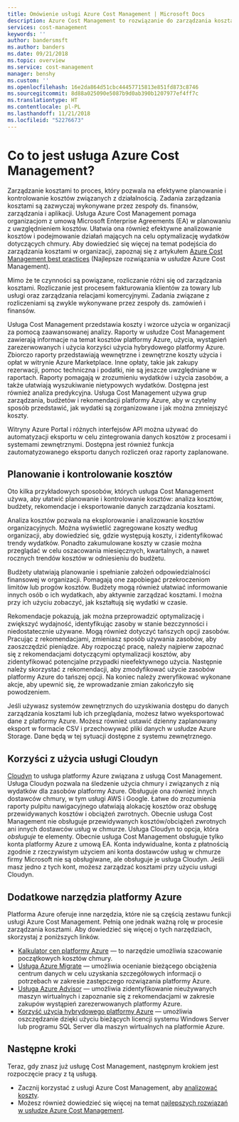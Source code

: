 ```yaml
---
title: Omówienie usługi Azure Cost Management | Microsoft Docs
description: Azure Cost Management to rozwiązanie do zarządzania kosztami, które ułatwia monitorowanie i kontrolowanie wydatków związanych z platformą Azure oraz optymalizowanie wykorzystania zasobów.
services: cost-management
keywords: ''
author: bandersmsft
ms.author: banders
ms.date: 09/21/2018
ms.topic: overview
ms.service: cost-management
manager: benshy
ms.custom: ''
ms.openlocfilehash: 16e2da864d51cbc44457715813e851fd873c8746
ms.sourcegitcommit: 8d88a025090e5087b9d0ab390b1207977ef4ff7c
ms.translationtype: HT
ms.contentlocale: pl-PL
ms.lasthandoff: 11/21/2018
ms.locfileid: "52276673"
---
```

# <a name="what-is-azure-cost-management"></a>Co to jest usługa Azure Cost Management?

Zarządzanie kosztami to proces, który pozwala na efektywne planowanie i kontrolowanie kosztów związanych z działalnością. Zadania zarządzania kosztami są zazwyczaj wykonywane przez zespoły ds. finansów, zarządzania i aplikacji. Usługa Azure Cost Management pomaga organizacjom z umową Microsoft Enterprise Agreements (EA) w planowaniu z uwzględnieniem kosztów. Ułatwia ona również efektywne analizowanie kosztów i podejmowanie działań mających na celu optymalizację wydatków dotyczących chmury. Aby dowiedzieć się więcej na temat podejścia do zarządzania kosztami w organizacji, zapoznaj się z artykułem [Azure Cost Management best practices](cost-mgt-best-practices.md) (Najlepsze rozwiązania w usłudze Azure Cost Management).

Mimo że te czynności są powiązane, rozliczanie różni się od zarządzania kosztami. Rozliczanie jest procesem fakturowania klientów za towary lub usługi oraz zarządzania relacjami komercyjnymi.  Zadania związane z rozliczeniami są zwykle wykonywane przez zespoły ds. zamówień i finansów.

Usługa Cost Management przedstawia koszty i wzorce użycia w organizacji za pomocą zaawansowanej analizy. Raporty w usłudze Cost Management zawierają informacje na temat kosztów platformy Azure, użycia, wystąpień zarezerwowanych i użycia korzyści użycia hybrydowego platformy Azure. Zbiorczo raporty przedstawiają wewnętrzne i zewnętrzne koszty użycia i opłat w witrynie Azure Marketplace. Inne opłaty, takie jak zakupy rezerwacji, pomoc techniczna i podatki, nie są jeszcze uwzględniane w raportach. Raporty pomagają w zrozumieniu wydatków i użycia zasobów, a także ułatwiają wyszukiwanie nietypowych wydatków. Dostępna jest również analiza predykcyjna. Usługa Cost Management używa grup zarządzania, budżetów i rekomendacji platformy Azure, aby w czytelny sposób przedstawić, jak wydatki są zorganizowane i jak można zmniejszyć koszty.

Witryny Azure Portal i różnych interfejsów API można używać do automatyzacji eksportu w celu zintegrowania danych kosztów z procesami i systemami zewnętrznymi. Dostępna jest również funkcja zautomatyzowanego eksportu danych rozliczeń oraz raporty zaplanowane.

## <a name="plan-and-control-expenses"></a>Planowanie i kontrolowanie kosztów

Oto kilka przykładowych sposobów, których usługa Cost Management używa, aby ułatwić planowanie i kontrolowanie kosztów: analiza kosztów, budżety, rekomendacje i eksportowanie danych zarządzania kosztami.

Analiza kosztów pozwala na eksplorowanie i analizowanie kosztów organizacyjnych. Można wyświetlić zagregowane koszty według organizacji, aby dowiedzieć się, gdzie występują koszty, i zidentyfikować trendy wydatków. Ponadto zakumulowane koszty w czasie można przeglądać w celu oszacowania miesięcznych, kwartalnych, a nawet rocznych trendów kosztów w odniesieniu do budżetu.

Budżety ułatwiają planowanie i spełnianie założeń odpowiedzialności finansowej w organizacji. Pomagają one zapobiegać przekroczeniom limitów lub progów kosztów. Budżety mogą również ułatwiać informowanie innych osób o ich wydatkach, aby aktywnie zarządzać kosztami. I można przy ich użyciu zobaczyć, jak kształtują się wydatki w czasie.

Rekomendacje pokazują, jak można przeprowadzić optymalizację i zwiększyć wydajność, identyfikując zasoby w stanie bezczynności i niedostatecznie używane. Mogą również dotyczyć tańszych opcji zasobów. Pracując z rekomendacjami, zmieniasz sposób używania zasobów, aby zaoszczędzić pieniądze. Aby rozpocząć pracę, należy najpierw zapoznać się z rekomendacjami dotyczącymi optymalizacji kosztów, aby zidentyfikować potencjalne przypadki nieefektywnego użycia. Następnie należy skorzystać z rekomendacji, aby zmodyfikować użycie zasobów platformy Azure do tańszej opcji. Na koniec należy zweryfikować wykonane akcje, aby upewnić się, że wprowadzanie zmian zakończyło się powodzeniem.

Jeśli używasz systemów zewnętrznych do uzyskiwania dostępu do danych zarządzania kosztami lub ich przeglądania, możesz łatwo wyeksportować dane z platformy Azure. Możesz również ustawić dzienny zaplanowany eksport w formacie CSV i przechowywać pliki danych w usłudze Azure Storage. Dane będą w tej sytuacji dostępne z systemu zewnętrznego.

## <a name="consider-cloudyn"></a>Korzyści z użycia usługi Cloudyn

[Cloudyn](overview.md) to usługa platformy Azure związana z usługą Cost Management. Usługa Cloudyn pozwala na śledzenie użycia chmury i związanych z nią wydatków dla zasobów platformy Azure. Obsługuje ona również innych dostawców chmury, w tym usługi AWS i Google. Łatwe do zrozumienia raporty pulpitu nawigacyjnego ułatwiają alokację kosztów oraz obsługę przewidywanych kosztów i obciążeń zwrotnych. Obecnie usługa Cost Management nie obsługuje przewidywanych kosztów/obciążeń zwrotnych ani innych dostawców usług w chmurze. Usługa Cloudyn to opcja, która _obsługuje_ te elementy. Obecnie usługa Cost Management obsługuje tylko konta platformy Azure z umową EA. Konta indywidualne, konta z płatnością zgodnie z rzeczywistym użyciem ani konta dostawców usług w chmurze firmy Microsoft nie są obsługiwane, ale obsługuje je usługa Cloudyn. Jeśli masz jedno z tych kont, możesz zarządzać kosztami przy użyciu usługi Cloudyn.

## <a name="additional-azure-tools"></a>Dodatkowe narzędzia platformy Azure

Platforma Azure oferuje inne narzędzia, które nie są częścią zestawu funkcji usługi Azure Cost Management. Pełnią one jednak ważną rolę w procesie zarządzania kosztami. Aby dowiedzieć się więcej o tych narzędziach, skorzystaj z poniższych linków.

- [Kalkulator cen platformy Azure](https://azure.microsoft.com/pricing/calculator/) — to narzędzie umożliwia szacowanie początkowych kosztów chmury.
- [Usługa Azure Migrate](../migrate/migrate-overview.md) — umożliwia ocenianie bieżącego obciążenia centrum danych w celu uzyskania szczegółowych informacji o potrzebach w zakresie zastępczego rozwiązania platformy Azure.
- [Usługa Azure Advisor](../advisor/advisor-overview.md) — umożliwia zidentyfikowanie nieużywanych maszyn wirtualnych i zapoznanie się z rekomendacjami w zakresie zakupów wystąpień zarezerwowanych platformy Azure.
- [Korzyść użycia hybrydowego platformy Azure](https://azure.microsoft.com/pricing/hybrid-benefit/) — umożliwia oszczędzanie dzięki użyciu bieżących licencji systemu Windows Server lub programu SQL Server dla maszyn wirtualnych na platformie Azure.


## <a name="next-steps"></a>Następne kroki

Teraz, gdy znasz już usługę Cost Management, następnym krokiem jest rozpoczęcie pracy z tą usługą.

- Zacznij korzystać z usługi Azure Cost Management, aby [analizować koszty](quick-acm-cost-analysis.md).
- Możesz również dowiedzieć się więcej na temat [najlepszych rozwiązań w usłudze Azure Cost Management](cost-mgt-best-practices.md).
